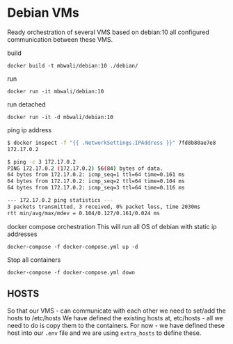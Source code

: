 # Debian VMs
Ready orchestration of several VMS based on debian:10
all configured communication between these VMS.


build
```docker
docker build -t mbwali/debian:10 ./debian/
```

run 
```docker
docker run -it mbwali/debian:10
```

run detached
```docker
docker run -it -d mbwali/debian:10
```

ping ip address

```bash
$ docker inspect -f "{{ .NetworkSettings.IPAddress }}" 7fd8b80ae7e8
172.17.0.2

$ ping -c 3 172.17.0.2
PING 172.17.0.2 (172.17.0.2) 56(84) bytes of data.
64 bytes from 172.17.0.2: icmp_seq=1 ttl=64 time=0.161 ms
64 bytes from 172.17.0.2: icmp_seq=2 ttl=64 time=0.104 ms
64 bytes from 172.17.0.2: icmp_seq=3 ttl=64 time=0.116 ms

--- 172.17.0.2 ping statistics ---
3 packets transmitted, 3 received, 0% packet loss, time 2030ms
rtt min/avg/max/mdev = 0.104/0.127/0.161/0.024 ms
```

docker compose orchestration 
This will run all OS of debian with static ip addresses
```docker
docker-compose -f docker-compose.yml up -d
```

Stop all containers
```docker
docker-compose -f docker-compose.yml down
```

## HOSTS
So that our VMS - can communicate with each other we need to set/add the hosts to /etc/hosts We have defined the existing hosts at, etc/hosts - all we need to do is copy them to the containers.
For now - we have defined these host into our `.env` file and we are using `extra_hosts` to define these.
